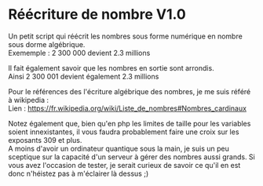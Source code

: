 # Réécriture de nombre V1.0
Un petit script qui réécrit les nombres sous forme numérique en nombre sous dorme algébrique.  
Exememple : 2 300 000 devient 2.3 millions  
  
Il fait également savoir que les nombres en sortie sont arrondis.  
Ainsi 2 300 001 devient également 2.3 millions 
  
Pour le références des l'écriture algébrique des nombres, je me suis référé à wikipedia :  
Lien : https://fr.wikipedia.org/wiki/Liste_de_nombres#Nombres_cardinaux  
  
Notez également que, bien qu'en php les limites de taille pour les variables soient innexistantes, il vous faudra probablement faire une croix sur les exposants 309 et plus.  
A moins d'avoir un ordinateur quantique sous la main, je suis un peu sceptique sur la capacité d'un serveur à gérer des nombres aussi grands. Si vous avez l'occasion de tester, je serait curieux de savoir ce qu'il en est donc n'héistez pas à m'éclairer là dessus ;)
